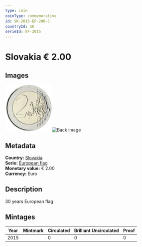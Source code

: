 ```yaml
---
type: coin
coinType: commemorative
id: SK-2015-EF-200-C
countryId: SK
serieId: EF-2015
---
```


# Slovakia € 2.00

## Images

<img src="../../Images/common-2007-200.png" height="150" alt="Front image"><img src="Images/SK-2015-200-000.png" height="150" alt="Back image">

## Metadata

**Country:** [Slovakia](../../Countries/Slovakia/index.md)\
**Serie:** [European flag](index.md)\
**Monetary value:** € 2.00\
**Currency:** Euro

## Description
30 years European flag

## Mintages

| Year | Mintmark | Circulated | Brilliant Uncirculated | Proof |
| ---- | -------- | ---------- | ---------------------- | ----- |
| 2015 |  | 0| 0 | 0 |
